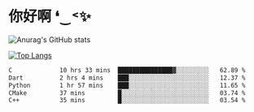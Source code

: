 # 你好啊 ❛‿˂✨

![Anurag's GitHub stats](https://github-readme-stats.vercel.app/api?username=ZombieFly&count_private=true&show_icons=true)

[![Top Langs](https://github-readme-stats.vercel.app/api/top-langs/?username=ZombieFly&layout=compact&count_private=true&hide=Ruby,makefile)](https://github.com/anuraghazra/github-readme-stats)

<!--START_SECTION:waka-->

```txt
C             10 hrs 33 mins  ███████████████▓░░░░░░░░░   62.89 %
Dart          2 hrs 4 mins    ███░░░░░░░░░░░░░░░░░░░░░░   12.37 %
Python        1 hr 57 mins    ███░░░░░░░░░░░░░░░░░░░░░░   11.65 %
CMake         37 mins         █░░░░░░░░░░░░░░░░░░░░░░░░   03.74 %
C++           35 mins         █░░░░░░░░░░░░░░░░░░░░░░░░   03.54 %
```

<!--END_SECTION:waka-->
